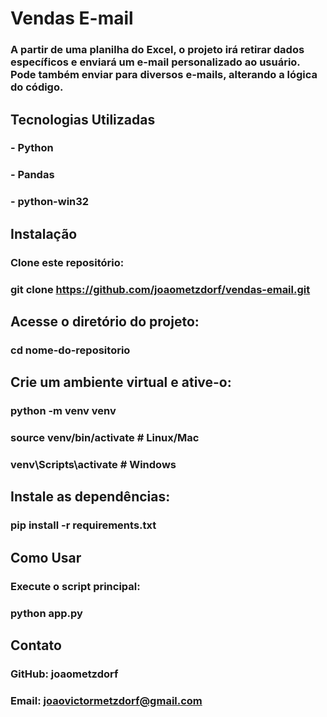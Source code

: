 # Vendas E-mail

### A partir de uma planilha do Excel, o projeto irá retirar dados específicos e enviará um e-mail personalizado ao usuário. Pode também enviar para diversos e-mails, alterando a lógica do código.

## Tecnologias Utilizadas

### - Python

### - Pandas

### - python-win32

## Instalação

### Clone este repositório:

### git clone https://github.com/joaometzdorf/vendas-email.git

## Acesse o diretório do projeto:

### cd nome-do-repositorio

## Crie um ambiente virtual e ative-o:

### python -m venv venv

### source venv/bin/activate # Linux/Mac

### venv\Scripts\activate # Windows

## Instale as dependências:

### pip install -r requirements.txt

## Como Usar

### Execute o script principal:

### python app.py

## Contato

### GitHub: joaometzdorf

### Email: joaovictormetzdorf@gmail.com
